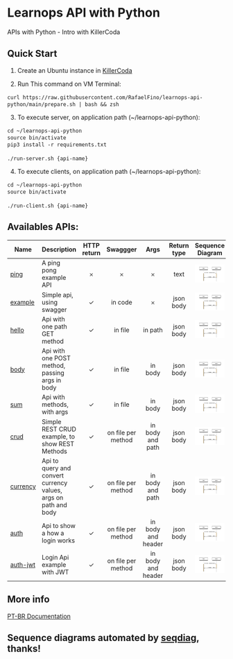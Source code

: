 # Learnops API with Python
APIs with Python - Intro with KillerCoda

## Quick Start
1. Create an Ubuntu instance in [KillerCoda](https://killercoda.com/playgrounds/scenario/ubuntu)

2. Run This command on VM Terminal:
```
curl https://raw.githubusercontent.com/RafaelFino/learnops-api-python/main/prepare.sh | bash && zsh
```

3. To execute server, on application path (~/learnops-api-python):
```
cd ~/learnops-api-python
source bin/activate
pip3 install -r requirements.txt

./run-server.sh {api-name}
```

4. To execute clients, on application path (~/learnops-api-python):
```
cd ~/learnops-api-python
source bin/activate

./run-client.sh {api-name}
```

## Availables APIs:
| Name | Description | HTTP return | Swaggger | Args | Return type | Sequence Diagram | 
|-|-|:-:|:-:|:-:|:-:|:-:| 
| [ping](https://github.com/RafaelFino/learnops-api-python/tree/main/app/ping) | A ping pong example API | &#x10102; | &#x10102; | &#x10102; | text | ![ping](https://github.com/RafaelFino/learnops-api-python/raw/main/doc/images/ping.png)|
| [example](https://github.com/RafaelFino/learnops-api-python/tree/main/app/example) | Simple api, using swagger | &#x2713; | in code | &#x10102; | json body | ![ping](https://github.com/RafaelFino/learnops-api-python/raw/main/doc/images/example.png)|
| [hello](https://github.com/RafaelFino/learnops-api-python/tree/main/app/hello) | Api with one path GET method | &#x2713; | in file | in path | json body | ![ping](https://github.com/RafaelFino/learnops-api-python/raw/main/doc/images/hello.png)|
| [body](https://github.com/RafaelFino/learnops-api-python/tree/main/app/body) | Api with one POST method, passing args in body | &#x2713; | in file | in body | json body | ![ping](https://github.com/RafaelFino/learnops-api-python/raw/main/doc/images/body.png)|
| [sum](https://github.com/RafaelFino/learnops-api-python/tree/main/app/sum) | Api with methods, with args | &#x2713; | in file | in body | json body | ![ping](https://github.com/RafaelFino/learnops-api-python/raw/main/doc/images/sum.png)|
| [crud](https://github.com/RafaelFino/learnops-api-python/tree/main/app/crud) | Simple REST CRUD example, to show REST Methods | &#x2713; | on file per method | in body and path | json body | ![ping](https://github.com/RafaelFino/learnops-api-python/raw/main/doc/images/crud.png)|
| [currency](https://github.com/RafaelFino/learnops-api-python/tree/main/app/currency) | Api to query and convert currency values, args on path and body | &#x2713; | on file per method | in body and path | json body | ![ping](https://github.com/RafaelFino/learnops-api-python/raw/main/doc/images/currency.png) |
| [auth](https://github.com/RafaelFino/learnops-api-python/tree/main/app/auth) | Api to show a how a login works | &#x2713; | on file per method | in body and header | json body | ![ping](https://github.com/RafaelFino/learnops-api-python/raw/main/doc/images/auth.png)|
| [auth-jwt](https://github.com/RafaelFino/learnops-api-python/tree/main/app/auth-jwt) | Login Api example with JWT | &#x2713; | on file per method | in body and header | json body | ![ping](https://github.com/RafaelFino/learnops-api-python/raw/main/doc/images/auth-jwt.png)|

## More info
[PT-BR Documentation](https://github.com/RafaelFino/learnops-api-python/blob/main/doc/index-PT-BR.md)

## Sequence diagrams automated by [seqdiag](https://pypi.org/project/seqdiag/), thanks!
